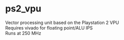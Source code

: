 # ps2_vpu
Vector processing unit based on the Playstation 2 VPU  
Requires vivado for floating point/ALU IPS  
Runs at 250 MHz
